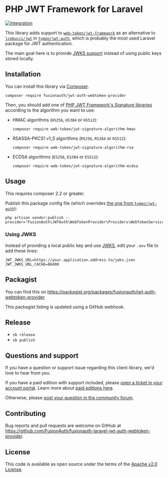 # PHP JWT Framework for Laravel

[![Integration](https://github.com/vcampitelli/fusionauth-laravel-jwt-auth-webtoken-provider/actions/workflows/integration.yml/badge.svg)](https://github.com/vcampitelli/fusionauth-laravel-jwt-auth-webtoken-provider/actions/workflows/integration.yml)

This library adds support to [`web-token/jwt-framework`](https://github.com/web-token/jwt-framework) as an alternative to [`lcobucci/jwt`](https://github.com/lcobucci/jwt) in [`tymon/jwt-auth`](https://github.com/tymondesigns/jwt-auth), which is probably the most used Laravel package for JWT authentication.

The main goal here is to provide [JWKS support](https://datatracker.ietf.org/doc/html/rfc7517) instead of using public keys stored locally.

## Installation

You can install this library via [Composer](https://getcomposer.org).

```shell
composer require fusionauth/jwt-auth-webtoken-provider
```

Then, you should add one of [PHP JWT Framework's Signature libraries](https://web-token.spomky-labs.com/the-components/signed-tokens-jws/signature-algorithms) according to the algorithm you want to use:

- HMAC algorithms (`HS256`, `HS384` or `HS512`):
    ```shell
    composer require web-token/jwt-signature-algorithm-hmac
    ```
- RSASSA-PKCS1 v1_5 algorithms (`RS256`, `RS384` or `RS512`):
    ```shell
    composer require web-token/jwt-signature-algorithm-rsa
    ```
- ECDSA algorithms (`ES256`, `ES384` or `ES512`):
    ```shell
    composer require web-token/jwt-signature-algorithm-ecdsa
    ```

## Usage

This requires composer 2.2 or greater.

Publish this package config file (which overrides [the one from `tymon/jwt-auth`](https://jwt-auth.readthedocs.io/en/develop/laravel-installation/#publish-the-config)):

```shell
php artisan vendor:publish --provider="FusionAuth\JWTAuth\WebTokenProvider\Providers\WebTokenServiceProvider"
```

### Using JWKS

Instead of providing a local public key and use [JWKS](https://datatracker.ietf.org/doc/html/rfc7517), edit your `.env` file to add these lines:

```dotenv
JWT_JWKS_URL=https://your.application.address.to/jwks.json
JWT_JWKS_URL_CACHE=86400
```

## Packagist

You can find this on https://packagist.org/packages/fusionauth/jwt-auth-webtoken-provider

This packagist listing is updated using a GitHub webhook.

## Release

* `sb release`
* `sb publish`

## Questions and support

If you have a question or support issue regarding this client library, we'd love to hear from you.

If you have a paid edition with support included, please [open a ticket in your account portal](https://account.fusionauth.io/account/support/). Learn more about [paid editions here](https://fusionauth.io/pricing).

Otherwise, please [post your question in the community forum](https://fusionauth.io/community/forum/).

## Contributing

Bug reports and pull requests are welcome on GitHub at https://github.com/FusionAuth/fusionauth-laravel-jwt-auth-webtoken-provider.

## License

This code is available as open source under the terms of the [Apache v2.0 License](https://opensource.org/licenses/Apache-2.0).

